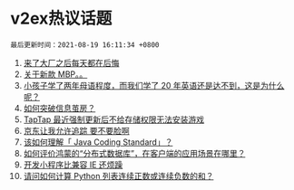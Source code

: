 # v2ex热议话题

`最后更新时间：2021-08-19 16:11:34 +0800`

1. [来了大厂之后每天都在后悔](https://www.v2ex.com/t/796673)
1. [关于新款 MBP。。](https://www.v2ex.com/t/796627)
1. [小孩子学了两年母语程度，而我们学了 20 年英语还是达不到，这是为什么呢？](https://www.v2ex.com/t/796682)
1. [如何突破信息茧房？](https://www.v2ex.com/t/796607)
1. [TapTap 最近强制更新后不给存储权限无法安装游戏](https://www.v2ex.com/t/796585)
1. [京东让我允许追踪
要不要脸啊](https://www.v2ex.com/t/796602)
1. [该如何理解「 Java Coding Standard」？](https://www.v2ex.com/t/796628)
1. [如何评价鸿蒙的“分布式数据库”，在客户端的应用场景在哪里？](https://www.v2ex.com/t/796757)
1. [开发小程序比兼容 IE 还烦躁](https://www.v2ex.com/t/796601)
1. [请问如何计算 Python 列表连续正数或连续负数的和？](https://www.v2ex.com/t/796730)

